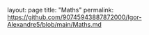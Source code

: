 layout: page
title: "Maths"
permalink: https://github.com/90745943887872000/Igor-Alexandre5/blob/main/Maths.md
